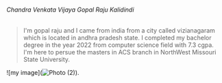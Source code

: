 ###### Chandra Venkata Vijaya Gopal Raju Kalidindi
> I'm gopal raju and I came from india from a city called vizianagaram which is located in andhra pradesh state. I completed my bachelor degree in the year 2022 from computer science field with 7.3 cgpa. I'm here to persue the masters in ACS branch in NorthWest Missouri State University.

![my image](![Photo (2)](![image](https://user-images.githubusercontent.com/122591663/215019538-aefa67e7-11a4-4d44-b23d-c6986d7b321a.png))).
 